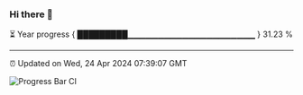 ### Hi there 👋

⏳ Year progress { █████████▁▁▁▁▁▁▁▁▁▁▁▁▁▁▁▁▁▁▁▁▁ } 31.23 %

---

⏰ Updated on Wed, 24 Apr 2024 07:39:07 GMT

![Progress Bar CI](https://github.com/IshwaranRudhara/GIT-ACTION/workflows/Progress%20Bar%20CI/badge.svg)
